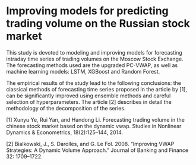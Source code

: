 # Improving models for predicting trading volume on the Russian stock market

This study is devoted to modeling and improving models for forecasting intraday time series of trading volumes on the Moscow Stock Exchange. The forecasting methods used are the upgraded PC-VWAP, as well as machine learning models: LSTM, XGBoost and Random Forest.

The empirical results of the study lead to the following conclusions: the classical methods of forecasting time series proposed in the article by [1], can be significantly improved using ensemble methods and careful selection of hyperparameters. The article [2] describes in detail the methodology of the decomposition of the series.

[1] Xunyu Ye, Rui Yan, and Handong Li. Forecasting trading volume in the chinese stock market based on the dynamic vwap. Studies in Nonlinear Dynamics & Econometrics, 18(2):125–144, 2014.

[2] Bialkowski, J., S. Darolles, and G. Le Fol. 2008. “Improving VWAP Strategies: A Dynamic Volume Approach.” Journal of Banking and Finance 32: 1709–1722.
